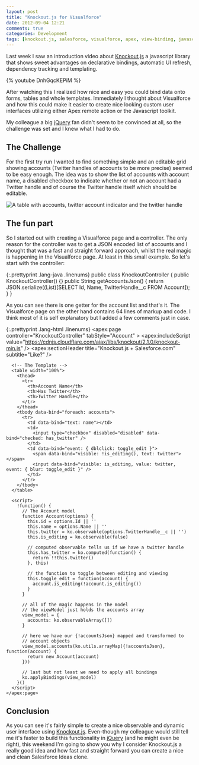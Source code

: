 ```yaml
---
layout: post
title: "Knockout.js for Visualforce"
date: 2012-09-04 12:21
comments: true
categories: Development
tags: [knockout.js, salesforce, visualforce, apex, view-binding, javascript, ajax]
---
```

Last week I saw an introduction video about [Knockout.js][ko] a javascript library
that shows sweet advantages on declarative bindings, automatic UI refresh, 
dependency tracking and templating.

{% youtube DnhGqcKEPiM %}

After watching this I realized how nice and easy you could bind data onto forms,
tables and whole templates. Immediately I thought about Visualforce and how this
could make it easier to create nice looking custom user interfaces utilizing either
Apex remote action or the Javascript toolkit.

My colleague a big [jQuery][jq] fan didn't seem to be convinced at all, so the
challenge was set and I knew what I had to do.

## The Challenge
For the first try run I wanted to find something simple and an editable grid showing
accounts (Twitter handles of accounts to be more precise) seemed to be easy enough.
The idea was to show the list of accounts with account name, a disabled checkbox to 
indicate whether or not an account had a Twitter handle and of course the Twitter 
handle itself which should be editable.

![A table with accounts, twitter account indicator and the twitter handle][goal]

## The fun part
So I started out with creating a Visualforce page and a controller. The only reason 
for the controller was to get a JSON encoded list of accounts and I thought that was
a fast and straight forward approach, whilst the real magic is happening in the 
Visualforce page. At least in this small example. So let's start with the controller:

{:.prettyprint .lang-java .linenums}
    public class KnockoutController
    {
      public KnockoutController()
      {}
      public String getAccountsJson()
      {
        return JSON.serialize((List<Account>)[SELECT Id, Name, TwitterHandle__c FROM Account]);
      }
    }

As you can see there is one getter for the account list and that's it. The Visualforce
page on the other hand contains 64 lines of markup and code. I think most of it is 
self explanatory but I added a few comments just in case.

{:.prettyprint .lang-html .linenums}
    <apex:page controller="KnockoutController" tabStyle="Account" >
      <apex:includeScript value="https://cdnjs.cloudflare.com/ajax/libs/knockout/2.1.0/knockout-min.js" />
      <apex:sectionHeader title="Knockout.js + Salesforce.com" subtitle="Like?" />
      
      <!-- The Template -->
      <table width="100%">
        <thead>
          <tr>
            <th>Account Name</th>
            <th>Has Twitter</th>
            <th>Twitter Handle</th>
          </tr>
        </thead>
        <tbody data-bind="foreach: accounts">
          <tr>
            <td data-bind="text: name"></td>
            <td>
              <input type="checkbox" disabled="disabled" data-bind="checked: has_twitter" />
            </td>
            <td data-bind="event: { dblclick: toggle_edit }">
              <span data-bind="visible: !is_editing(), text: twitter"></span>
              <input data-bind="visible: is_editing, value: twitter, event: { blur: toggle_edit }" />
            </td>
          </tr>
        </tbody>
      </table>

      <script>
        !function() {
          // The Account model
          function Account(options) {
            this.id = options.Id || ''
            this.name = options.Name || ''
            this.twitter = ko.observable(options.TwitterHandle__c || '')
            this.is_editing = ko.observable(false)
            
            // computed observable tells us if we have a twitter handle
            this.has_twitter = ko.computed(function() {
              return !!this.twitter()
            }, this)

            // the function to toggle between editing and viewing
            this.toggle_edit = function(account) {
              account.is_editing(!account.is_editing())
            }
          }

          // all of the magic happens in the model
          // the viewModel just holds the accounts array
          view_model = {
            accounts: ko.observableArray([])
          }

          // here we have our {!accountsJson} mapped and transformed to
          // account objects
          view_model.accounts(ko.utils.arrayMap({!accountsJson}, function(account) {
            return new Account(account)
          }))

          // last but not least we need to apply all bindings
          ko.applyBindings(view_model)
        }()
      </script>
    </apex:page>

## Conclusion
As you can see it's fairly simple to create a nice observable and dynamic user interface 
using [Knockout.js][ko]. Even-though my colleague would still tell me it's faster to build
this functionality in [jQuery][jq] (and he might even be right), this weekend I'm going
to show you why I consider Knockout.js a really good idea and how fast and straight forward
you can create a nice and clean Salesforce Ideas clone.

[ko]: http://knockoutjs.com/
[jq]: http://jquery.com/
[goal]: /images/knockoutjs_visualforce_goal.png "The goal!"
